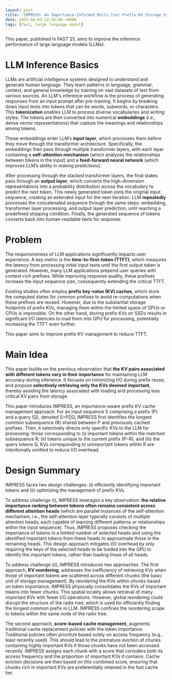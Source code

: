 ```yaml
---
layout: post
title: "IMPRESS: An Importance-Informed Multi-Tier Prefix KV Storage System for Large Language Model Inference"
date: 2025-04-03 22:24:00 +0800
tags: [fast, large language model]
---
```


This paper, published in FAST'25, aims to improve the inference performance of large language models (LLMs).

# LLM Inference Basics

LLMs are artificial intelligence systems designed to understand and generate human language. They learn patterns in language, grammar, context, and general knowledge by training on vast datasets of text from various sources. An LLM's inference workflow is the process of generating responses from an input prompt after pre-training. It begins by breaking down input texts into tokens that can be words, subwords, or characters. This **tokenization** enables LLM to process diverse vocabularies and writing styles. The tokens are then converted into numerical **embeddings** (i.e., dense vector representations) that capture the meanings and relationships among tokens.

These embeddings enter LLM’s **input layer**, which processes them before they move through the transformer architecture. Specifically, the embeddings then pass through multiple transformer layers, with each layer containing a **self-attention mechanism** (which analyzes the relationships between tokens in the input) and a **feed-forward neural network** (which improves LLM’s ability in making predictions).

After processing through the stacked transformer layers, the final states pass through an **output layer**, which converts the high-dimension representations into a probability distribution across the vocabulary to predict the next token. This newly generated token joins the original input sequence, creating an extended input for the next iteration. LLM **repeatedly** processes the concatenated sequence through the same steps: embedding, transformer layer processing, and output layer prediction, until reaching a predefined stopping condition. Finally, the generated sequence of tokens converts back into human-readable texts for response.

# Problem
The responsiveness of LLM applications significantly impacts user experience. A key metric is the **time-to-first-token (TTFT)**, which measures the latency from processing initial input texts until the first output token is generated. However, many LLM applications prepend user queries with context-rich prefixes. While improving response quality, these prefixes increase the input sequence size, consequently extending the critical TTFT.

Existing studies often employ **prefix key-value (KV) caches**, which store the computed states for common prefixes to avoid re-computations when these prefixes are reused. However, due to the substantial storage footprints of prefix KVs, managing them within the limited space of GPUs or CPUs is impossible. On the other hand, storing prefix KVs on SSDs results in significant I/O latencies to load them into GPU for processing, potentially increasing the TTFT even further.

This paper aims to improve prefix KV management to reduce TTFT. 

# Main Idea

This paper builds on the previous observation that **the KV pairs associated with different tokens vary in their importance** for maintaining LLM accuracy during inference. It focuses on minimizing I/O during prefix reuse, and propose **selectively retrieving only the KVs deemed important**, thereby avoiding the latency associated with loading and processing less critical KV pairs from storage.

This paper introduces IMPRESS, an importance-aware prefix KV cache management approach. For an input sequence S comprising a prefix (P) and a query (Q), denoted S=P\|\|Q, IMPRESS first identifies the longest common subsequence (R) shared between P and previously cached prefixes. Then, it selectively directs only specific KVs to the LLM for processing: those corresponding to (i) important tokens within the matched subsequence R; (ii) tokens unique to the current prefix (P−R), and (iii) the query tokens Q. KVs corresponding to unimportant tokens within R are intentionally omitted to reduce I/O overhead.

# Design Summary

IMPRESS faces two design challenges: (i) efficiently identifying important tokens and (ii) optimizing the management of prefix KVs.

To address challenge (i), IMPRESS leverages a key observation: **the relative importance ranking between tokens often remains consistent across different attention heads** (which are parallel instances of the self-attention mechanism, i.e., the self-attention layer typically consists of multiple attention heads, each capable of learning different patterns or relationships within the input sequence). Thus, IMPRESS proposes checking the importance of tokens in a limited number of selected heads and using the identified important tokens from these heads to approximate those in the remaining heads. This design approach mitigates I/O overhead by only requiring the keys of the selected heads to be loaded into the GPU to identify the important tokens, rather than loading those of all heads.

To address challenge (ii), IMPRESS introduces two approaches. The first approach, **KV reordering**, addresses the inefficiency of retrieving KVs when those of important tokens are scattered across different chunks (the basic unit of storage management). By reordering the KVs within chunks based on token importance, IMPRESS physically consolidates the KVs of important tokens into fewer chunks. This spatial locality allows retrieval of many important KVs with fewer I/O operations. However, global reordering could disrupt the structure of the radix tree, which is used for efficiently finding the longest common prefix in LLM. IMPRESS confines the reordering scope to tokens within the same node of the radix tree.

The second approach, **score-based cache management**, augments traditional cache replacement policies with the token importance. Traditional policies often prioritize based solely on access frequency (e.g., least recently used). This should lead to the premature eviction of chunks containing highly important KVs if those chunks have not been accessed recently. IMPRESS assigns each chunk with a score that considers both its access frequency and the proportion of important KVs it contains. Cache eviction decisions are then based on this combined score, ensuring that chunks rich in important KVs are preferentially retained in the fast cache tier.